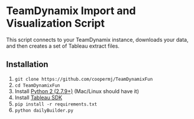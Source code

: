 # TeamDynamix Import and Visualization Script

This script connects to your TeamDynamix instance, downloads your data, and then creates a set of Tableau extract files.

## Installation

1. `git clone https://github.com/coopermj/TeamDynamixFun`
1. `cd TeamDynamixFun`
1. Install [Python 2 (2.7.9+)](https://www.python.org/downloads/windows/) (Mac/Linux should have it)
2. Install [Tableau SDK](https://onlinehelp.tableau.com/current/api/sdk/en-us/help.htm#SDK/tableau_sdk_installing.htm%3FTocPath%3D_____3)
3. `pip install -r requirements.txt`
4. `python dailyBuilder.py`
